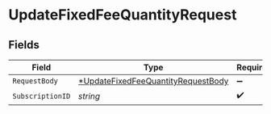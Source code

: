 # UpdateFixedFeeQuantityRequest


## Fields

| Field                                                                                              | Type                                                                                               | Required                                                                                           | Description                                                                                        |
| -------------------------------------------------------------------------------------------------- | -------------------------------------------------------------------------------------------------- | -------------------------------------------------------------------------------------------------- | -------------------------------------------------------------------------------------------------- |
| `RequestBody`                                                                                      | [*UpdateFixedFeeQuantityRequestBody](../../models/operations/updatefixedfeequantityrequestbody.md) | :heavy_minus_sign:                                                                                 | N/A                                                                                                |
| `SubscriptionID`                                                                                   | *string*                                                                                           | :heavy_check_mark:                                                                                 | N/A                                                                                                |
